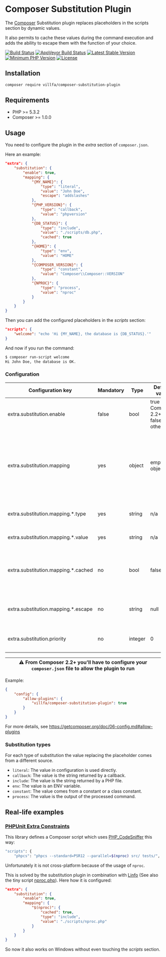 # Composer Substitution Plugin

The [Composer](https://getcomposer.org/) Substitution plugin replaces placeholders in the scripts section by dynamic values.

It also permits to cache these values during the command execution and adds the ability to escape them with the function of your choice.

[![Build Status](https://github.com/villfa/composer-substitution-plugin/workflows/Build/badge.svg)](https://github.com/villfa/composer-substitution-plugin/actions)
[![AppVeyor Build Status](https://ci.appveyor.com/api/projects/status/github/villfa/composer-substitution-plugin?branch=master&svg=true)](https://ci.appveyor.com/project/villfa/composer-substitution-plugin)
[![Latest Stable Version](https://poser.pugx.org/villfa/composer-substitution-plugin/v/stable)](https://packagist.org/packages/villfa/composer-substitution-plugin)
[![Minimum PHP Version](https://img.shields.io/badge/php-%3E%3D%205.3.2-8892BF.svg?style=flat-square)](https://php.net/)
[![License](https://poser.pugx.org/villfa/composer-substitution-plugin/license)](./LICENSE)

## Installation

```sh
composer require villfa/composer-substitution-plugin
```

## Requirements

* PHP >= 5.3.2
* Composer >= 1.0.0

## Usage

You need to configure the plugin in the *extra* section of `composer.json`.

Here an example:

```json
"extra": {
    "substitution": {
        "enable": true,
        "mapping": {
            "{MY_NAME}": {
                "type": "literal",
                "value": "John Doe",
                "escape": "addslashes"
            },
            "{PHP_VERSION}": {
                "type": "callback",
                "value": "phpversion"
            },
            "{DB_STATUS}": {
                "type": "include",
                "value": "./scripts/db.php",
                "cached": true
            },
            "{HOME}": {
                "type": "env",
                "value": "HOME"
            },
            "{COMPOSER_VERSION}": {
                "type": "constant",
                "value": "Composer\\Composer::VERSION"
            },
            "{NPROC}": {
                "type": "process",
                "value": "nproc"
            }
        }
    }
}
```

Then you can add the configured placeholders in the *scripts* section:

```json
"scripts": {
    "welcome": "echo 'Hi {MY_NAME}, the database is {DB_STATUS}.'"
}
```

And now if you run the command:

```sh
$ composer run-script welcome
Hi John Doe, the database is OK.
```

### Configuration

Configuration key | Mandatory | Type | Default value | Description
----------------- | --------- | ---- | ------------- | -----------
extra.substitution.enable | false | bool | true with Composer 2.2+, false otherwise | Disables the plugin when false
extra.substitution.mapping | yes | object | empty object | Mapping between placeholders (the keys) and substitution rules (the values). There is no restriction with the placeholders format.
extra.substitution.mapping.*.type | yes | string | n/a | Substitution type (see [the related section](#substitution-types) below)
extra.substitution.mapping.*.value | yes | string | n/a | Substitution value (depends on the type)
extra.substitution.mapping.*.cached | no | bool | false | Indicates whether the value provided after the first substitution must be cached
extra.substitution.mapping.*.escape | no | string | null | Escaping function that will receive the substitute value as argument
extra.substitution.priority | no | integer | 0 | Plugin's event handler priority (see [Composer documentation](https://getcomposer.org/doc/articles/plugins.md#event-handler))

| :warning: **From Composer 2.2+ you'll have to configure your `composer.json` file to allow the plugin to run** |
| --- |

Example:
```json
{
    "config": {
        "allow-plugins": {
            "villfa/composer-substitution-plugin": true
        }
    }
}
```

For more details, see https://getcomposer.org/doc/06-config.md#allow-plugins

### Substitution types

For each type of substitution the value replacing the placeholder comes from a different source.

* `literal`: The value in configuration is used directly.
* `callback`: The value is the string returned by a callback.
* `include`: The value is the string returned by a PHP file.
* `env`: The value is an ENV variable.
* `constant`: The value comes from a constant or a class constant.
* `process`: The value is the output of the processed command.

## Real-life examples

### [PHPUnit Extra Constraints](https://github.com/villfa/phpunit-extra-constraints)

This library defines a Composer script which uses [PHP_CodeSniffer](https://github.com/squizlabs/PHP_CodeSniffer) this way:
```sh
"scripts": {
    "phpcs": "phpcs --standard=PSR12 --parallel=$(nproc) src/ tests/",
```
Unfortunately it is not cross-platform because of the usage of `nproc`.

This is solved by the substitution plugin in combination with [Linfo](https://github.com/jrgp/linfo)
(See also the tiny script [nproc.php](https://github.com/villfa/phpunit-extra-constraints/blob/a2c8e5a6f5079f4a2c9d83f45283ad25330ae16b/scripts/nproc.php)).
Here how it is configured:

```json
"extra": {
    "substitution": {
        "enable": true,
        "mapping": {
            "$(nproc)": {
                "cached": true,
                "type": "include",
                "value": "./scripts/nproc.php"
            }
        }
    }
}
```

So now it also works on Windows without even touching the *scripts* section.
